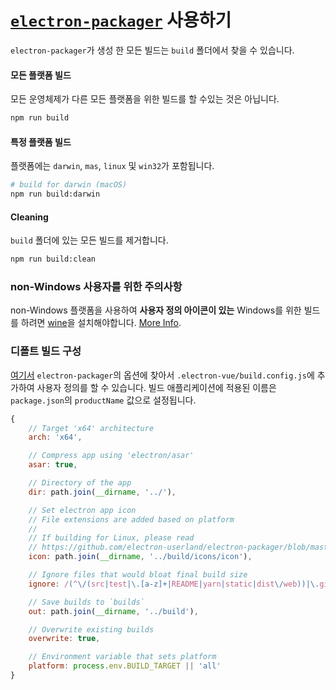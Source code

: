 # [`electron-packager`](https://github.com/electron-userland/electron-packager) 사용하기

`electron-packager`가 생성 한 모든 빌드는 `build` 폴더에서 찾을 수 있습니다.

#### 모든 플랫폼 빌드

모든 운영체제가 다른 모든 플랫폼을 위한 빌드를 할 수있는 것은 아닙니다.

```bash
npm run build
```

#### 특정 플랫폼 빌드

플랫폼에는 `darwin`, `mas`, `linux` 및 `win32`가 포함됩니다.

```bash
# build for darwin (macOS)
npm run build:darwin
```

#### Cleaning

`build` 폴더에 있는 모든 빌드를 제거합니다.

```bash
npm run build:clean
```

### non-Windows 사용자를 위한 주의사항

non-Windows 플랫폼을 사용하여 **사용자 정의 아이콘이 있는** Windows를 위한 빌드를 하려면 [wine](https://www.winehq.org/)을 설치해야합니다. [More Info](https://github.com/electron-userland/electron-packager#building-windows-apps-from-non-windows-platforms).

### 디폴트 빌드 구성

[여기서](https://github.com/electron-userland/electron-packager/blob/master/docs/api.md#options) `electron-packager`의 옵션에 찾아서 `.electron-vue/build.config.js`에 추가하여 사용자 정의를 할 수 있습니다. 빌드 애플리케이션에 적용된 이름은 `package.json`의 `productName` 값으로 설정됩니다.

```js
{
    // Target 'x64' architecture
    arch: 'x64',

    // Compress app using 'electron/asar'
    asar: true,

    // Directory of the app
    dir: path.join(__dirname, '../'),

    // Set electron app icon
    // File extensions are added based on platform
    //
    // If building for Linux, please read
    // https://github.com/electron-userland/electron-packager/blob/master/docs/api.md#icon
    icon: path.join(__dirname, '../build/icons/icon'),

    // Ignore files that would bloat final build size
    ignore: /(^\/(src|test|\.[a-z]+|README|yarn|static|dist\/web))|\.gitkeep/,

    // Save builds to `builds`
    out: path.join(__dirname, '../build'),

    // Overwrite existing builds
    overwrite: true,

    // Environment variable that sets platform
    platform: process.env.BUILD_TARGET || 'all'
}
```



